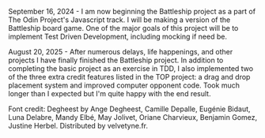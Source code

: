September 16, 2024 - I am now beginning the Battleship project as a part of The Odin Project's Javascript track. I will be making a version of the Battleship board game. One of the major goals of this project will be to implement Test Driven Development, including mocking if need be.

August 20, 2025 - After numerous delays, life happenings, and other projects I have finally finished the Battleship project. In addition to completing the basic project as an exercise in TDD, I also implemented two of the three extra credit features listed in the TOP project: a drag and drop placement system and improved computer opponent code. Took much longer than I expected but I'm quite happy with the end result.

Font credit: Degheest by Ange Degheest, Camille Depalle, Eugénie Bidaut, Luna Delabre, Mandy Elbé, May Jolivet, Oriane Charvieux, Benjamin Gomez, Justine Herbel. Distributed by velvetyne.fr.
